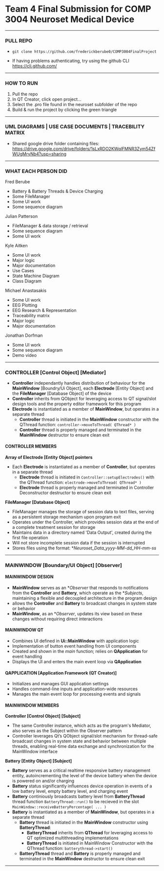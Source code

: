 # Team 4 Final Submission for COMP 3004 Neuroset Medical Device
___
### PULL REPO
- `git clone https://github.com/frederickberube0/COMP3004FinalProject`

- If having problems authenticating, try using the github CLI https://cli.github.com/
___
### HOW TO RUN
1. Pull the repo
2. In QT Creator, click open project...
3. Select the .pro file found in the neuroset subfolder of the repo
4. Build & run the project by clicking the green triangle
   
___
### UML DIAGRAMS | USE CASE DOCUMENTS | TRACEBILITY MATRIX 
* Shared google drive folder containing files: https://drive.google.com/drive/folders/1sLxRDO2KWqIFMNR3Zym54ZfWUgMryNb4?usp=sharing


___
### WHAT EACH PERSON DID 
Fred Berube
* Battery & Battery Threads & Device Charging
* Some FileManager
* Some UI work
* Some sequence diagram

Julian Patterson
* FileManager & data storage / retrieval
* Some sequence diagram
* Some UI work

Kyle Aitken 
* Some UI work
* Major logic
* Major documentation
* Use Cases
* State Machine Diagram
* Class Diagram

Michael Anastasakis
* Some UI work
* EEG Plotting
* EEG Research & Representation
* Traceability matrix 
* Major logic
* Major documentation

Jonathan Dorfman 
* Some UI work
* Some sequence diagram
* Demo video


___
### CONTROLLER [Control Object] [Mediator]
   - **Controller** independantly handles distribution of behaviour for the **MainWindow** [Boundry/Ui Object], each **Electrode** [Entity Object] and the **FileManager** [Database Object] of the device
   - **Controller** inherits from QObject for leveraging access to QT signal/slot design tools and the property editor framework for this program
   - **Electrode** is instantiated as a member of **MainWindow**, but operates in a separate thread
        - **Controller** thread is initiated in the **MainWindow** constructor with the QThread function:
          ```controller->moveToThread( QThread* ) ```
        - **Controller** thread is properly managed and terminated in the **MainWindow** destructor to ensure clean exit
    
#### CONTROLLER MEMBERS
**Array of Electrode [Entity Object] pointers**
   - Each **Electrode** is instantiated as a member of ****Controller****, but operates in a separate thread
        - **Electrode** thread is initiated in ```Controller::setupElectrodes()``` with the QThread function:
          ```electrode->moveToThread( QThread* ) ```
        - **Electrode** thread is properly managed and terminated in Controller Deconstructor destructor to ensure clean exit

**FileManager [Database Object]**
   - FileManager manages the storage of session data to text files, serving as a persistent storage mechanism upon program exit
   - Operates under the Controller, which provides session data at the end of a complete treatment session for storage
   - Maintains data in a directory named 'Data Output', created during the first file operation
   - Will not store incomplete session data if the session is interrupted
   - Stores files using the format: **Neuroset_Data_yyyy-MM-dd_HH-mm-ss*
___



### MAINWINDOW [Boundary/UI Object] [Observer]

   #### MAINWINDOW DESIGN
   - **MainWindow** serves as an **Observer* that responds to notifications from the **Controller** and **Battery**, which operate as the **Subjects*, maintaining a flexible and decoupled architecture in the program design
   - allows the **Controller** and **Battery** to broadcast changes in system state or behavior
   - **MainWindow**, as an **Observer*, updates its view based on these changes without requiring direct interactions
   #### MAINWINDOW QT
   - Combines UI defined in **Ui::MainWindow** with application logic
   - Implementation of button event handling from UI components
   - Created and shown in the _main_ function; relies on **QApplication** for event handling
   - Displays the UI and enters the main event loop via **QApplication**
   #### QAPPLICATION [Application Framework (QT Creator)]
   - Initializes and manages GUI application settings
   - Handles command-line inputs and application-wide resources
   - Manages the main event loop for processing events and signals

#### MAINWINDOW MEMBERS
**Controller [Control Object] [Subject]**
   - The same Controller instance, which acts as the program's Mediator, also serves as the Subject within the Observer pattern
   - Controller leverages Qt’s QObject signal/slot mechanism for thread-safe broadcast changes in system state and behavior between multiple threads, enabling real-time data exchange and synchronization for the MainWindow interface

**Battery [Entity Object] [Subject]**
   - **Battery** serves as a critical realtime responsive battery management entity, autoincrementing the level of the device battery when the device is powered on and/or charging 
   - **Battery** status significantly influences device operation in events of a low battery level, empty battery level, and charging event
   - **Battery** continiously broadcasts battery level from **BatteryThread** thread function ```BatteryThread::run()``` to be recieved in the slot ```MainWindow::receiveBatteryPercentage( ... )```
   - **Battery** is instantiated as a member of **MainWindow**, but operates in a separate thread
        - **Battery** thread is initiated in the **MainWindow** constructor using **BatteryThread**:
           - **BatteryThread** inherits from **QThread** for leveraging access to QT optimized multithreading implementations 
           - **BatteryThread** is initiated in MainWindow Constructor with the QThread function:
             ```batterythread->start() ```
        - **BatteryThread** thread and **Battery** is properly managed and terminated in the **MainWindow** destructor to ensure clean exit
___
